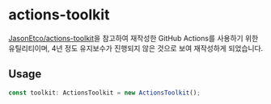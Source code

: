 # actions-toolkit

[JasonEtco/actions-toolkit](https://github.com/JasonEtco/actions-toolkit)을 참고하여 재작성한 GitHub Actions를 사용하기 위한 유틸리티이며, 4년 정도 유지보수가 진행되지 않은 것으로 보여 재작성하게 되었습니다.

## Usage

```typescript
const toolkit: ActionsToolkit = new ActionsToolkit();
```
